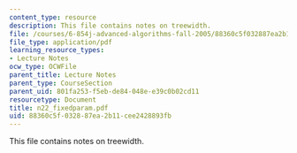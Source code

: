 ```yaml
---
content_type: resource
description: This file contains notes on treewidth.
file: /courses/6-854j-advanced-algorithms-fall-2005/88360c5f032887ea2b11cee2428893fb_n22_fixedparam.pdf
file_type: application/pdf
learning_resource_types:
- Lecture Notes
ocw_type: OCWFile
parent_title: Lecture Notes
parent_type: CourseSection
parent_uid: 801fa253-f5eb-de84-048e-e39c0b02cd11
resourcetype: Document
title: n22_fixedparam.pdf
uid: 88360c5f-0328-87ea-2b11-cee2428893fb
---
```

This file contains notes on treewidth.


